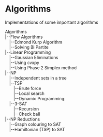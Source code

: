 # Algorithms
Implementations of some important algorithms

Algorithms  
|--Flow Algorithms  
&emsp;|--Edmond Kurp Algorithm  
&emsp;|--Solving Bi Partite    
|--Linear Programming  
&emsp;|--Gaussian Eliminations    
&emsp;|--Using cvxpy    
&emsp;|--Using Phase 2 Simplex method    
|--NP  
&emsp;|--Independent sets in a tree    
&emsp;|--TSP    
&emsp;&emsp;|--Brute force  
&emsp;&emsp;|--Local search  
&emsp;&emsp;|--Dynamic Programming  
&emsp;|--3-SAT    
&emsp;&emsp;|--Recursion  
&emsp;&emsp;|--Check ball  
|--NP Reductions  
&emsp;|--Graph colouring to SAT   
&emsp;|--Hamiltonian (TSP) to SAT    